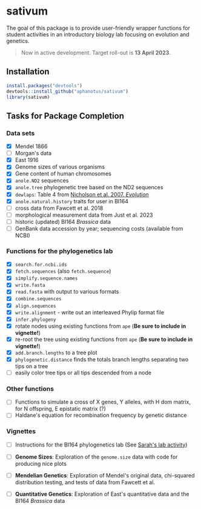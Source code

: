 # sativum

The goal of this package is to provide user-friendly wrapper functions for student activities in an introductory biology lab focusing on evolution and genetics.

> Now in active development. Target roll-out is **13 April 2023**.

## Installation

```R
install.packages("devtools")
devtools::install_github("aphanotus/sativum")
library(sativum)
```

## Tasks for Package Completion

### Data sets

- [x] Mendel 1866
- [ ] Morgan's data
- [x] East 1916
- [x] Genome sizes of various organisms
- [x] Gene content of human chromosomes
- [x] `anole.ND2` sequences 
- [x] `anole.tree` phylogenetic tree based on the ND2 sequences 
- [x] `dewlaps`: Table 4 from [Nicholson et al. 2007. *Evolution*](https://www.ncbi.nlm.nih.gov/pmc/articles/PMC1803026/)
- [x] `anole.natural.history` traits for user in BI164
- [ ] cross data from Fawcett et al. 2018
- [ ] morphological measurement data from Just et al. 2023
- [ ] historic (updated) BI164 *Brassica* data
- [ ] GenBank data accession by year; sequencing costs (available from NCBI)

### Functions for the phylogenetics lab

- [x] `search.for.ncbi.ids`
- [x] `fetch.sequences` (also `fetch.sequence`)
- [X] `simplify.sequence.names`
- [x] `write.fasta`
- [x] `read.fasta` with output to various formats
- [x] `combine.sequences`
- [x] `align.sequences`
- [x] `write.alignment` - write out an interleaved Phylip format file
- [x] `infer.phylogeny`
- [x] rotate nodes using existing functions from `ape` (**Be sure to include in vignette!**)
- [x] re-root the tree using existing functions from `ape` (**Be sure to include in vignette!**)
- [x] `add.branch.lengths` to a tree plot
- [x] `phylogenetic.distance` finds the totals branch lengths separating two tips on a tree
- [ ] easily color tree tips or all tips descended from a node

### Other functions

- [ ] Functions to simulate a cross of X genes, Y alleles, with H dom matrix, for N offspring, E epistatic matrix (?)
- [ ] Haldane's equation for recombination frequency by genetic distance

### Vignettes

- [ ] Instructions for the BI164 phylogenetics lab (See [Sarah's lab activity](https://docs.google.com/document/d/1q7_6T65jznl8OIv6nZ8lzWuxdYgz1WA2/edit?usp=sharing&ouid=109618221670730570824&rtpof=true&sd=true))
- [ ] **Genome Sizes**: Exploration of the `genome.size` data with code for producing nice plots
- [ ] **Mendelian Genetics**: Exploration of Mendel's original data, chi-squared distribution testing, and tests of data from Fawcett et al. 
- [ ] **Quantitative Genetics**: Exploration of East's quantitative data and the BI164 *Brassica* data


